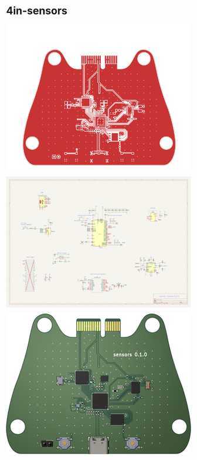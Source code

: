 # 4in-sensors

![alt text](images/pcb.svg)

![alt text](images/sch.svg)

![alt text](images/board.png)

